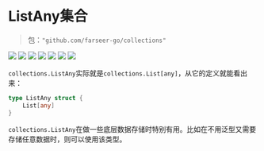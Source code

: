 # ListAny集合
> 包：`"github.com/farseer-go/collections"`

![](https://img.shields.io/github/stars/farseer-go?style=social)
![](https://img.shields.io/github/license/farseer-go/collections)
![](https://img.shields.io/github/go-mod/go-version/farseer-go/collections)
![](https://img.shields.io/github/v/release/farseer-go/collections)
![](https://img.shields.io/github/languages/code-size/farseer-go/collections)
![](https://img.shields.io/github/directory-file-count/farseer-go/collections)
![](https://img.shields.io/github/last-commit/farseer-go/collections)

`collections.ListAny`实际就是`collections.List[any]`，从它的定义就能看出来：
```go
type ListAny struct {
	List[any]
}
```

`collections.ListAny`在做一些底层数据存储时特别有用。比如在不用泛型又需要存储任意数据时，则可以使用该类型。